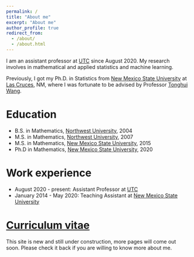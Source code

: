 ```yaml
---
permalink: /
title: "About me"
excerpt: "About me"
author_profile: true
redirect_from: 
  - /about/
  - /about.html
---
```


I am an assistant professor at  [UTC](https://www.utc.edu/) since August 2020. My research involves in mathematical and applied statistics and machine learning.

Previously, I got my Ph.D. in Statistics from  [New Mexico State University](https://www.nmsu.edu/) at [Las Cruces](https://www.las-cruces.org/), NM, where I was fortunate to be advised by Professor  [Tonghui Wang](https://math.nmsu.edu/tenure-track-faculty/name/tonghui-tony-wang/). 


Education
======
* B.S. in Mathematics, [Northwest University](www.nwu.edu.cn), 2004
* M.S. in Mathematics, [Northwest University](www.nwu.edu.cn), 2007
* M.S. in Mathematics, [New Mexico State University](www.nmsu.edu), 2015
* Ph.D in Mathematics, [New Mexico State University](www.nmsu.edu), 2020

Work experience
======
* August 2020 - present: Assistant Professor at [UTC](www.utc.edu) 
* January 2014 - May 2020: Teaching Assistant at [ New Mexico State University](www.nmsu.edu)
  



  
[Curriculum vitae](https://www.ziwei-utc.github.io/files/ziweiCV.pdf)
======


This site is new and still under construction, more pages will come out soon. Please check it back if you are willing to know more about me.


